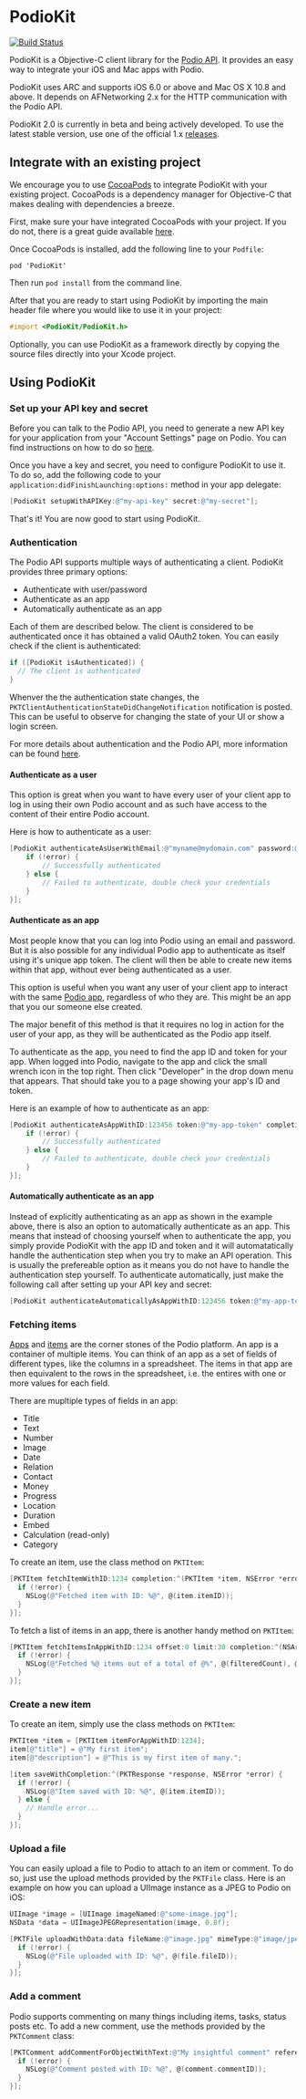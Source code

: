 # PodioKit 

[![Build Status](https://travis-ci.org/podio/podio-objc.png?branch=2.0-develop)](https://travis-ci.org/podio/podio-objc)

PodioKit is a Objective-C client library for the [Podio API](https://developers.podio.com/). It provides an easy way to integrate your iOS and Mac apps with Podio.

PodioKit uses ARC and supports iOS 6.0 or above and Mac OS X 10.8 and above. It depends on AFNetworking 2.x for the HTTP communication with the Podio API.

PodioKit 2.0 is currently in beta and being actively developed. To use the latest stable version, use one of the official 1.x [releases](https://github.com/podio/podio-objc/releases).

## Integrate with an existing project

We encourage you to use [CocoaPods](http://cocoapods.org/) to integrate PodioKit with your existing project. CocoaPods is a dependency manager for Objective-C that makes dealing with dependencies a breeze.

First, make sure your have integrated CocoaPods with your project. If you do not, there is a great guide available [here](http://guides.cocoapods.org/using/getting-started.html).

Once CocoaPods is installed, add the following line to your `Podfile`:

```
pod 'PodioKit'
```
	
Then run `pod install` from the command line.

After that you are ready to start using PodioKit by importing the main header file where you would like to use it in your project:

```objective-c
#import <PodioKit/PodioKit.h>
```

Optionally, you can use PodioKit as a framework directly by copying the source files directly into your Xcode project.

## Using PodioKit

### Set up your API key and secret

Before you can talk to the Podio API, you need to generate a new API key for your application from your "Account Settings" page on Podio. You can find instructions on how to do so [here](https://developers.podio.com/api-key).

Once you have a key and secret, you need to configure PodioKit to use it. To do so, add the following code to your `application:didFinishLaunching:options:` method in your app delegate:

```objective-c
[PodioKit setupWithAPIKey:@"my-api-key" secret:@"my-secret"];
```
	
That's it! You are now good to start using PodioKit.

### Authentication

The Podio API supports multiple ways of authenticating a client. PodioKit provides three primary options:

* Authenticate with user/password
* Authenticate as an app
* Automatically authenticate as an app

Each of them are described below. The client is considered to be authenticated once it has obtained a valid OAuth2 token. You can easily check if the client is authenticated:

```objective-c
if ([PodioKit isAuthenticated]) {
  // The client is authenticated
}
```

Whenver the the authentication state changes, the `PKTClientAuthenticationStateDidChangeNotification` notification is posted. This can be useful to observe for changing the state of your UI or show a login screen.

For more details about authentication and the Podio API, more information can be found [here](https://developers.podio.com/authentication).

#### Authenticate as a user

This option is great when you want to have every user of your client app to log in using their own Podio account and as such have access to the content of their entire Podio account.

Here is how to authenticate as a user:

```objective-c
[PodioKit authenticateAsUserWithEmail:@"myname@mydomain.com" password:@"p4$$w0rD" completion:^(PKTResponse *response, NSError *error) {
	if (!error) {
		// Successfully authenticated
	} else {
		// Failed to authenticate, double check your credentials
	}
}];
```

#### Authenticate as an app

Most people know that you can log into Podio using an email and password. But it is also possible for any individual Podio app to authenticate as itself using it's unique app token. The client will then be able to create new items within that app, without ever being authenticated as a user.

This option is useful when you want any user of your client app to interact with the same [Podio app](https://developers.podio.com/doc/applications), regardless of who they are. This might be an app that you our someone else created.

The major benefit of this method is that it requires no log in action for the user of your app, as they will be authenticated as the Podio app itself.

To authenticate as the app, you need to find the app ID and token for your app. When logged into Podio, navigate to the app and click the small wrench icon in the top right. Then click "Developer" in the drop down menu that appears. That should take you to a page showing your app's ID and token.

Here is an example of how to authenticate as an app:

```objective-c
[PodioKit authenticateAsAppWithID:123456 token:@"my-app-token" completion:^(PKTResponse *response, NSError *error) {
	if (!error) {
		// Successfully authenticated
	} else {
		// Failed to authenticate, double check your credentials
	}
}];
```

#### Automatically authenticate as an app

Instead of explicitly authenticating as an app as shown in the example above, there is also an option to automatically authenticate as an app. This means that instead of choosing yourself when to authenticate the app, you simply provide PodioKit with the app ID and token and it will automatatically handle the authentication step when you try to make an API operation. This is usually the prefereable option as it means you do not have to handle the authentication step yourself. To authenticate automatically, just make the following call after setting up your API key and secret:

```objective-c
[PodioKit authenticateAutomaticallyAsAppWithID:123456 token:@"my-app-token"];
```

### Fetching items

[Apps](https://developers.podio.com/doc/applications) and [items](https://developers.podio.com/doc/items) are the corner stones of the Podio platform. An app is a container of multiple items. You can think of an app as a set of fields of different types, like the columns in a spreadsheet. The items in that app are then equivalent to the rows in the spreadsheet, i.e. the entires with one or more values for each field.

There are mupltiple types of fields in an app:

* Title
* Text
* Number
* Image
* Date
* Relation
* Contact
* Money
* Progress
* Location
* Duration
* Embed
* Calculation (read-only)
* Category

To create an item, use the class method on `PKTItem`:

```objective-c
[PKTItem fetchItemWithID:1234 completion:^(PKTItem *item, NSError *error) {
  if (!error) {
    NSLog(@"Fetched item with ID: %@", @(item.itemID));
  }
}];
```

To fetch a list of items in an app, there is another handy method on `PKTItem`:

```objective-c
[PKTItem fetchItemsInAppWithID:1234 offset:0 limit:30 completion:^(NSArray *items, NSUInteger filteredCount, NSUInteger totalCount, NSError *error) {
  if (!error) {
    NSLog(@"Fetched %@ items out of a total of @%", @(filteredCount), @(totalCount));
  }
}];
```

### Create a new item

To create an item, simply use the class methods on `PKTItem`:

```objective-c
PKTItem *item = [PKTItem itemForAppWithID:1234];
item[@"title"] = @"My first item";
item[@"description"] = @"This is my first item of many.";

[item saveWithCompletion:^(PKTResponse *response, NSError *error) {
  if (!error) {
    NSLog(@"Item saved with ID: %@", @(item.itemID));
  } else {
    // Handle error...
  }
}];
```

### Upload a file

You can easily upload a file to Podio to attach to an item or comment. To do so, just use the upload methods provided by the `PKTFile` class. Here is an example on how you can upload a UIImage instance as a JPEG to Podio on iOS:

```objective-c
UIImage *image = [UIImage imageNamed:@"some-image.jpg"];
NSData *data = UIImageJPEGRepresentation(image, 0.8f);

[PKTFile uploadWithData:data fileName:@"image.jpg" mimeType:@"image/jpeg" completion:^(PKTFile *file, NSError *error) {
  if (!error) {
    NSLog(@"File uploaded with ID: %@", @(file.fileID));
  }
}];
```

### Add a comment

Podio supports commenting on many things including items, tasks, status posts etc. To add a new comment, use the methods provided by the `PKTComment` class:

```objective-c
[PKTComment addCommentForObjectWithText:@"My insightful comment" referenceID:1234 referenceType:PKTReferenceTypeItem completion:^(PKTComment *comment, NSError *error) {
  if (!error) {
    NSLog(@"Comment posted with ID: %@", @(comment.commentID));
  }
}];
```